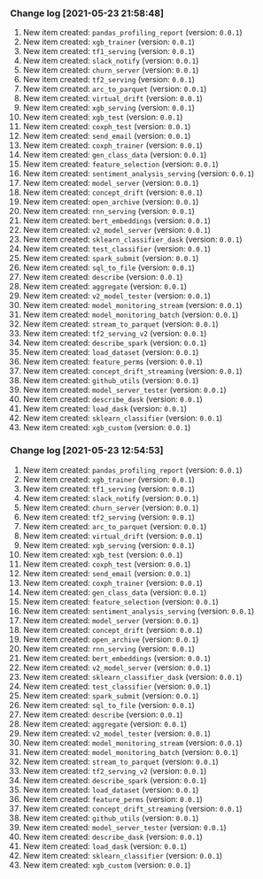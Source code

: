 ### Change log [2021-05-23 21:58:48]
1. New item created: `pandas_profiling_report` (version: `0.0.1`)
2. New item created: `xgb_trainer` (version: `0.0.1`)
3. New item created: `tf1_serving` (version: `0.0.1`)
4. New item created: `slack_notify` (version: `0.0.1`)
5. New item created: `churn_server` (version: `0.0.1`)
6. New item created: `tf2_serving` (version: `0.0.1`)
7. New item created: `arc_to_parquet` (version: `0.0.1`)
8. New item created: `virtual_drift` (version: `0.0.1`)
9. New item created: `xgb_serving` (version: `0.0.1`)
10. New item created: `xgb_test` (version: `0.0.1`)
11. New item created: `coxph_test` (version: `0.0.1`)
12. New item created: `send_email` (version: `0.0.1`)
13. New item created: `coxph_trainer` (version: `0.0.1`)
14. New item created: `gen_class_data` (version: `0.0.1`)
15. New item created: `feature_selection` (version: `0.0.1`)
16. New item created: `sentiment_analysis_serving` (version: `0.0.1`)
17. New item created: `model_server` (version: `0.0.1`)
18. New item created: `concept_drift` (version: `0.0.1`)
19. New item created: `open_archive` (version: `0.0.1`)
20. New item created: `rnn_serving` (version: `0.0.1`)
21. New item created: `bert_embeddings` (version: `0.0.1`)
22. New item created: `v2_model_server` (version: `0.0.1`)
23. New item created: `sklearn_classifier_dask` (version: `0.0.1`)
24. New item created: `test_classifier` (version: `0.0.1`)
25. New item created: `spark_submit` (version: `0.0.1`)
26. New item created: `sql_to_file` (version: `0.0.1`)
27. New item created: `describe` (version: `0.0.1`)
28. New item created: `aggregate` (version: `0.0.1`)
29. New item created: `v2_model_tester` (version: `0.0.1`)
30. New item created: `model_monitoring_stream` (version: `0.0.1`)
31. New item created: `model_monitoring_batch` (version: `0.0.1`)
32. New item created: `stream_to_parquet` (version: `0.0.1`)
33. New item created: `tf2_serving_v2` (version: `0.0.1`)
34. New item created: `describe_spark` (version: `0.0.1`)
35. New item created: `load_dataset` (version: `0.0.1`)
36. New item created: `feature_perms` (version: `0.0.1`)
37. New item created: `concept_drift_streaming` (version: `0.0.1`)
38. New item created: `github_utils` (version: `0.0.1`)
39. New item created: `model_server_tester` (version: `0.0.1`)
40. New item created: `describe_dask` (version: `0.0.1`)
41. New item created: `load_dask` (version: `0.0.1`)
42. New item created: `sklearn_classifier` (version: `0.0.1`)
43. New item created: `xgb_custom` (version: `0.0.1`)

### Change log [2021-05-23 12:54:53]
1. New item created: `pandas_profiling_report` (version: `0.0.1`)
2. New item created: `xgb_trainer` (version: `0.0.1`)
3. New item created: `tf1_serving` (version: `0.0.1`)
4. New item created: `slack_notify` (version: `0.0.1`)
5. New item created: `churn_server` (version: `0.0.1`)
6. New item created: `tf2_serving` (version: `0.0.1`)
7. New item created: `arc_to_parquet` (version: `0.0.1`)
8. New item created: `virtual_drift` (version: `0.0.1`)
9. New item created: `xgb_serving` (version: `0.0.1`)
10. New item created: `xgb_test` (version: `0.0.1`)
11. New item created: `coxph_test` (version: `0.0.1`)
12. New item created: `send_email` (version: `0.0.1`)
13. New item created: `coxph_trainer` (version: `0.0.1`)
14. New item created: `gen_class_data` (version: `0.0.1`)
15. New item created: `feature_selection` (version: `0.0.1`)
16. New item created: `sentiment_analysis_serving` (version: `0.0.1`)
17. New item created: `model_server` (version: `0.0.1`)
18. New item created: `concept_drift` (version: `0.0.1`)
19. New item created: `open_archive` (version: `0.0.1`)
20. New item created: `rnn_serving` (version: `0.0.1`)
21. New item created: `bert_embeddings` (version: `0.0.1`)
22. New item created: `v2_model_server` (version: `0.0.1`)
23. New item created: `sklearn_classifier_dask` (version: `0.0.1`)
24. New item created: `test_classifier` (version: `0.0.1`)
25. New item created: `spark_submit` (version: `0.0.1`)
26. New item created: `sql_to_file` (version: `0.0.1`)
27. New item created: `describe` (version: `0.0.1`)
28. New item created: `aggregate` (version: `0.0.1`)
29. New item created: `v2_model_tester` (version: `0.0.1`)
30. New item created: `model_monitoring_stream` (version: `0.0.1`)
31. New item created: `model_monitoring_batch` (version: `0.0.1`)
32. New item created: `stream_to_parquet` (version: `0.0.1`)
33. New item created: `tf2_serving_v2` (version: `0.0.1`)
34. New item created: `describe_spark` (version: `0.0.1`)
35. New item created: `load_dataset` (version: `0.0.1`)
36. New item created: `feature_perms` (version: `0.0.1`)
37. New item created: `concept_drift_streaming` (version: `0.0.1`)
38. New item created: `github_utils` (version: `0.0.1`)
39. New item created: `model_server_tester` (version: `0.0.1`)
40. New item created: `describe_dask` (version: `0.0.1`)
41. New item created: `load_dask` (version: `0.0.1`)
42. New item created: `sklearn_classifier` (version: `0.0.1`)
43. New item created: `xgb_custom` (version: `0.0.1`)

